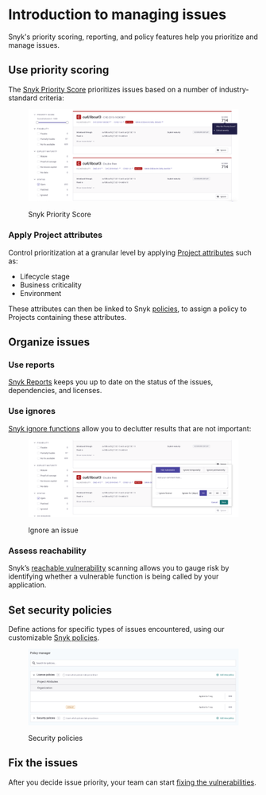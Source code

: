 # Introduction to managing issues

Snyk's priority scoring, reporting, and policy features help you prioritize and manage issues.

## Use priority scoring

The [Snyk Priority Score](issue-management/priority-score.md) prioritizes issues based on a number of industry-standard criteria:

<figure><img src="../.gitbook/assets/image (121) (1) (1) (1) (1) (1) (1) (1) (1) (1) (1) (1) (1) (1) (1) (1) (1) (1) (1) (1) (1) (1) (1) (1) (1) (1) (1) (1) (1) (1) (2).png" alt="Snyk Priority Score"><figcaption><p>Snyk Priority Score</p></figcaption></figure>

### Apply Project attributes <a href="#h.r3thgse7qt7n" id="h.r3thgse7qt7n"></a>

Control prioritization at a granular level by applying [Project attributes](introduction-to-snyk-projects/project-attributes.md) such as:

* Lifecycle stage
* Business criticality
* Environment

These attributes can then be linked to Snyk [policies](policies/), to assign a policy to Projects containing these attributes.

## Organize issues

### Use reports

[Snyk Reports](reports/) keeps you up to date on the status of the issues, dependencies, and licenses.

### Use ignores

[Snyk ignore functions](issue-management/ignore-issues.md) allow you to declutter results that are not important:

<figure><img src="../.gitbook/assets/image (103) (1) (1) (1) (1) (1) (1) (1) (1) (1) (1) (1) (1) (1) (1) (1) (1) (1) (1) (1) (1) (1) (1) (1) (1) (1) (1) (1) (1) (1) (1).png" alt="Ignore an issue"><figcaption><p>Ignore an issue</p></figcaption></figure>

### Assess reachability <a href="#h.ts3kx23p4m7p" id="h.ts3kx23p4m7p"></a>

Snyk’s [reachable vulnerability](issue-management/reachable-vulnerabilities.md) scanning allows you to gauge risk by identifying whether a vulnerable function is being called by your application.

## Set security policies

Define actions for specific types of issues encountered, using our customizable [Snyk policies](policies/).

<figure><img src="../.gitbook/assets/image (112) (1) (1) (1) (1) (1) (1) (1) (1) (1) (1) (2) (1) (1) (1) (1) (1) (1) (1) (1) (1) (1) (1) (1) (1) (1) (1) (1) (1).png" alt="Security policies"><figcaption><p>Security policies</p></figcaption></figure>

## Fix the issues

After you decide issue priority, your team can start [fixing the vulnerabilities](../scan-application-code/snyk-open-source/starting-to-fix-vulnerabilities/).
